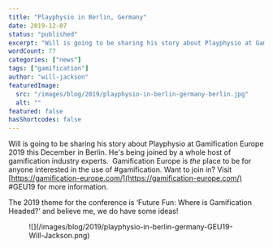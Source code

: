 ```yaml
---
title: "Playphysio in Berlin, Germany"
date: 2019-12-07
status: "published"
excerpt: "Will is going to be sharing his story about Playphysio at Gamification Europe 2019 this December in Berlin. He's being joined by a whole host of gamification industry experts. Gamification Europe is the place to be for anyone interested in the use of #gamification. Want to join in? Visit https://gamification-europe.com/ #GEU19 for more information. The [...]"
wordCount: 77
categories: ["news"]
tags: ["gamification"]
author: "will-jackson"
featuredImage:
  src: "/images/blog/2019/playphysio-in-berlin-germany-berlin.jpg"
  alt: ""
featured: false
hasShortcodes: false
---
```


Will is going to be sharing his story about Playphysio at Gamification Europe 2019 this December in Berlin. He's being joined by a whole host of gamification industry experts.  Gamification Europe is *the* place to be for anyone interested in the use of #gamification. Want to join in? Visit [https://gamification-europe.com/](https://gamification-europe.com/)  #GEU19 for more information.

The 2019 theme for the conference is ‘Future Fun: Where is Gamification Headed?’ and believe me, we do have some ideas!

<figure >![](/images/blog/2019/playphysio-in-berlin-germany-GEU19-Will-Jackson.png)</figure>